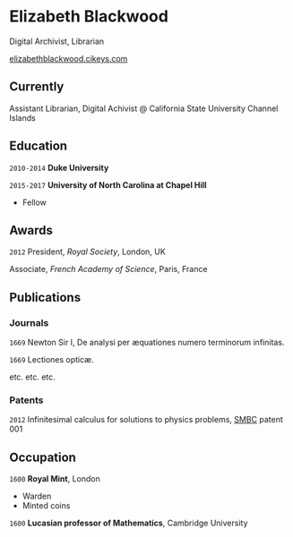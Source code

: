 
# Elizabeth Blackwood
Digital Archivist, Librarian

<div id="webaddress">
<a href="elizabethblackwood.cikeys.com">elizabethblackwood.cikeys.com</a>
</div>


## Currently

Assistant Librarian, Digital Achivist @ California State University Channel Islands

## Education

`2010-2014`
__Duke University__

`2015-2017`
__University of North Carolina at Chapel Hill__



- Fellow



## Awards

`2012`
President, *Royal Society*, London, UK

Associate, *French Academy of Science*, Paris, France



## Publications

<!-- A list is also available [online](http://scholar.google.co.uk/citations?user=LTOTl0YAAAAJ) -->

### Journals

`1669`
Newton Sir I, De analysi per æquationes numero terminorum infinitas. 

`1669`
Lectiones opticæ.

etc. etc. etc.

### Patents

`2012`
Infinitesimal calculus for solutions to physics problems, [SMBC](http://www.techdirt.com/articles/20121011/09312820678/if-patents-had-been-around-time-newton.shtml) patent 001


## Occupation

`1600`
__Royal Mint__, London

- Warden
- Minted coins

`1600`
__Lucasian professor of Mathematics__, Cambridge University



<!-- ### Footer

Last updated: May 2013 -->



